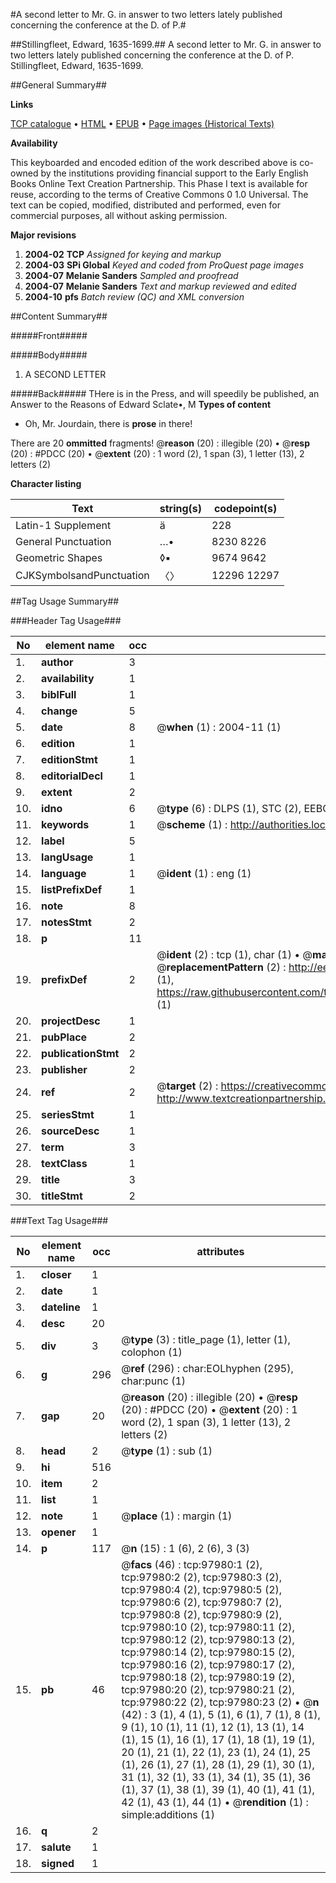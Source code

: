 #A second letter to Mr. G. in answer to two letters lately published concerning the conference at the D. of P.#

##Stillingfleet, Edward, 1635-1699.##
A second letter to Mr. G. in answer to two letters lately published concerning the conference at the D. of P.
Stillingfleet, Edward, 1635-1699.

##General Summary##

**Links**

[TCP catalogue](http://www.ota.ox.ac.uk/tcp/)  • 
[HTML](http://tei.it.ox.ac.uk/tcp/Texts-HTML/free/A71/A71074.html)  • 
[EPUB](http://tei.it.ox.ac.uk/tcp/Texts-EPUB/free/A71/A71074.epub) • 
[Page images (Historical Texts)](https://data.historicaltexts.jisc.ac.uk/view?pubId=eebo-13142401e&pageId=eebo-13142401e-97980-1)

**Availability**

This keyboarded and encoded edition of the
	       work described above is co-owned by the institutions
	       providing financial support to the Early English Books
	       Online Text Creation Partnership. This Phase I text is
	       available for reuse, according to the terms of Creative
	       Commons 0 1.0 Universal. The text can be copied,
	       modified, distributed and performed, even for
	       commercial purposes, all without asking permission.

**Major revisions**

1. __2004-02__ __TCP__ *Assigned for keying and markup*
1. __2004-03__ __SPi Global__ *Keyed and coded from ProQuest page images*
1. __2004-07__ __Melanie Sanders__ *Sampled and proofread*
1. __2004-07__ __Melanie Sanders__ *Text and markup reviewed and edited*
1. __2004-10__ __pfs__ *Batch review (QC) and XML conversion*

##Content Summary##

#####Front#####

#####Body#####

1. A SECOND LETTER

#####Back#####
THere is in the Press, and will speedily be published, an Answer to the Reasons of Edward Sclate•, M
**Types of content**

  * Oh, Mr. Jourdain, there is **prose** in there!

There are 20 **ommitted** fragments! 
 @__reason__ (20) : illegible (20)  •  @__resp__ (20) : #PDCC (20)  •  @__extent__ (20) : 1 word (2), 1 span (3), 1 letter (13), 2 letters (2)

**Character listing**


|Text|string(s)|codepoint(s)|
|---|---|---|
|Latin-1 Supplement|ä|228|
|General Punctuation|…•|8230 8226|
|Geometric Shapes|◊▪|9674 9642|
|CJKSymbolsandPunctuation|〈〉|12296 12297|

##Tag Usage Summary##

###Header Tag Usage###

|No|element name|occ|attributes|
|---|---|---|---|
|1.|__author__|3||
|2.|__availability__|1||
|3.|__biblFull__|1||
|4.|__change__|5||
|5.|__date__|8| @__when__ (1) : 2004-11 (1)|
|6.|__edition__|1||
|7.|__editionStmt__|1||
|8.|__editorialDecl__|1||
|9.|__extent__|2||
|10.|__idno__|6| @__type__ (6) : DLPS (1), STC (2), EEBO-CITATION (1), OCLC (1), VID (1)|
|11.|__keywords__|1| @__scheme__ (1) : http://authorities.loc.gov/ (1)|
|12.|__label__|5||
|13.|__langUsage__|1||
|14.|__language__|1| @__ident__ (1) : eng (1)|
|15.|__listPrefixDef__|1||
|16.|__note__|8||
|17.|__notesStmt__|2||
|18.|__p__|11||
|19.|__prefixDef__|2| @__ident__ (2) : tcp (1), char (1)  •  @__matchPattern__ (2) : ([0-9\-]+):([0-9IVX]+) (1), (.+) (1)  •  @__replacementPattern__ (2) : http://eebo.chadwyck.com/downloadtiff?vid=$1&page=$2 (1), https://raw.githubusercontent.com/textcreationpartnership/Texts/master/tcpchars.xml#$1 (1)|
|20.|__projectDesc__|1||
|21.|__pubPlace__|2||
|22.|__publicationStmt__|2||
|23.|__publisher__|2||
|24.|__ref__|2| @__target__ (2) : https://creativecommons.org/publicdomain/zero/1.0/ (1), http://www.textcreationpartnership.org/docs/. (1)|
|25.|__seriesStmt__|1||
|26.|__sourceDesc__|1||
|27.|__term__|3||
|28.|__textClass__|1||
|29.|__title__|3||
|30.|__titleStmt__|2||


###Text Tag Usage###

|No|element name|occ|attributes|
|---|---|---|---|
|1.|__closer__|1||
|2.|__date__|1||
|3.|__dateline__|1||
|4.|__desc__|20||
|5.|__div__|3| @__type__ (3) : title_page (1), letter (1), colophon (1)|
|6.|__g__|296| @__ref__ (296) : char:EOLhyphen (295), char:punc (1)|
|7.|__gap__|20| @__reason__ (20) : illegible (20)  •  @__resp__ (20) : #PDCC (20)  •  @__extent__ (20) : 1 word (2), 1 span (3), 1 letter (13), 2 letters (2)|
|8.|__head__|2| @__type__ (1) : sub (1)|
|9.|__hi__|516||
|10.|__item__|2||
|11.|__list__|1||
|12.|__note__|1| @__place__ (1) : margin (1)|
|13.|__opener__|1||
|14.|__p__|117| @__n__ (15) : 1 (6), 2 (6), 3 (3)|
|15.|__pb__|46| @__facs__ (46) : tcp:97980:1 (2), tcp:97980:2 (2), tcp:97980:3 (2), tcp:97980:4 (2), tcp:97980:5 (2), tcp:97980:6 (2), tcp:97980:7 (2), tcp:97980:8 (2), tcp:97980:9 (2), tcp:97980:10 (2), tcp:97980:11 (2), tcp:97980:12 (2), tcp:97980:13 (2), tcp:97980:14 (2), tcp:97980:15 (2), tcp:97980:16 (2), tcp:97980:17 (2), tcp:97980:18 (2), tcp:97980:19 (2), tcp:97980:20 (2), tcp:97980:21 (2), tcp:97980:22 (2), tcp:97980:23 (2)  •  @__n__ (42) : 3 (1), 4 (1), 5 (1), 6 (1), 7 (1), 8 (1), 9 (1), 10 (1), 11 (1), 12 (1), 13 (1), 14 (1), 15 (1), 16 (1), 17 (1), 18 (1), 19 (1), 20 (1), 21 (1), 22 (1), 23 (1), 24 (1), 25 (1), 26 (1), 27 (1), 28 (1), 29 (1), 30 (1), 31 (1), 32 (1), 33 (1), 34 (1), 35 (1), 36 (1), 37 (1), 38 (1), 39 (1), 40 (1), 41 (1), 42 (1), 43 (1), 44 (1)  •  @__rendition__ (1) : simple:additions (1)|
|16.|__q__|2||
|17.|__salute__|1||
|18.|__signed__|1||
